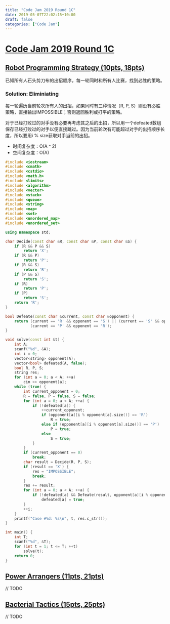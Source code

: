 ```yaml
---
title: "Code Jam 2019 Round 1C"
date: 2019-05-07T22:02:15+10:00
draft: false
categories: ["Code Jam"]
---
```


# [Code Jam 2019 Round 1C](https://codingcompetitions.withgoogle.com/codejam/round/00000000000516b9)

## [Robot Programming Strategy (10pts, 18pts)](https://codingcompetitions.withgoogle.com/codejam/round/00000000000516b9/0000000000134c90)

已知所有人石头剪刀布的出招顺序，每一轮同时和所有人比赛，找到必胜的策略。

### Solution: Eliminiating

每一轮遍历当前轮次所有人的出招，如果同时有三种情况（R, P, S）则没有必胜策略，直接输出IMPOSSIBLE；否则返回胜利或打平的策略。

对于已经打败过的对手没有必要再考虑其之后的出招，所以用一个defeated数组保存已经打败过的对手以便直接跳过。因为当前轮次有可能超过对手的出招顺序长度，所以要用i % size获取对手当前的出招。

- 时间复杂度：O(A ^ 2)
- 空间复杂度：O(A)

```C++
#include <iostream>
#include <cmath>
#include <cstdio>
#include <math.h>
#include <limits>
#include <algorithm>
#include <vector>
#include <stack>
#include <queue>
#include <string>
#include <map>
#include <set>
#include <unordered_map>
#include <unordered_set>

using namespace std;

char Decide(const char &R, const char &P, const char &S) {
    if (R && P && S)
        return 'X';
    if (R && P)
        return 'P';
    if (R && S)
        return 'R';
    if (P && S)
        return 'S';
    if (R)
        return 'P';
    if (P)
        return 'S';
    return 'R';
}

bool Defeate(const char &current, const char &opponent) {
    return (current == 'R' && opponent == 'S') || (current == 'S' && opponent == 'P') ||
           (current == 'P' && opponent == 'R');
}

void solve(const int &t) {
    int A;
    scanf("%d", &A);
    int i = 0;
    vector<string> opponent(A);
    vector<bool> defeated(A, false);
    bool R, P, S;
    string res;
    for (int a = 0; a < A; ++a)
        cin >> opponent[a];
    while (true) {
        int current_opponent = 0;
        R = false, P = false, S = false;
        for (int a = 0; a < A; ++a) {
            if (!defeated[a]) {
                ++current_opponent;
                if (opponent[a][i % opponent[a].size()] == 'R')
                    R = true;
                else if (opponent[a][i % opponent[a].size()] == 'P')
                    P = true;
                else
                    S = true;
            }
        }
        if (current_opponent == 0)
            break;
        char result = Decide(R, P, S);
        if (result == 'X') {
            res = "IMPOSSIBLE";
            break;
        }
        res += result;
        for (int a = 0; a < A; ++a) {
            if (!defeated[a] && Defeate(result, opponent[a][i % opponent[a].size()]))
                defeated[a] = true;
        }
        ++i;
    }
    printf("Case #%d: %s\n", t, res.c_str());
}

int main() {
    int T;
    scanf("%d", &T);
    for (int t = 1; t <= T; ++t)
        solve(t);
    return 0;
}
```

## [Power Arrangers (11pts, 21pts)](https://codingcompetitions.withgoogle.com/codejam/round/00000000000516b9/0000000000134e91)

// TODO

## [Bacterial Tactics (15pts, 25pts)](https://codingcompetitions.withgoogle.com/codejam/round/00000000000516b9/0000000000134cdf)

// TODO